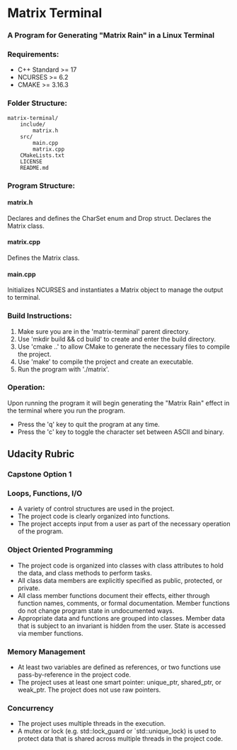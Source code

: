 # Matrix Terminal
### A Program for Generating "Matrix Rain" in a Linux Terminal

### Requirements:
- C++ Standard >= 17
- NCURSES >= 6.2
- CMAKE >= 3.16.3

### Folder Structure:
```
matrix-terminal/
    include/
        matrix.h
    src/
        main.cpp
        matrix.cpp
    CMakeLists.txt
    LICENSE
    README.md
```

### Program Structure:
#### matrix.h
Declares and defines the CharSet enum and Drop struct. Declares the Matrix class.
#### matrix.cpp
Defines the Matrix class.
#### main.cpp
Initializes NCURSES and instantiates a Matrix object to manage the output to terminal.

### Build Instructions:
1. Make sure you are in the 'matrix-terminal' parent directory.
2. Use 'mkdir build && cd build' to create and enter the build directory.
3. Use 'cmake ..' to allow CMake to generate the necessary files to compile the project.
4. Use 'make' to compile the project and create an executable.
5. Run the program with './matrix'.

### Operation:
Upon running the program it will begin generating the "Matrix Rain" effect in the terminal where you run the program.
- Press the 'q' key to quit the program at any time.
- Press the 'c' key to toggle the character set between ASCII and binary.

## Udacity Rubric
### Capstone Option 1

### Loops, Functions, I/O
- A variety of control structures are used in the project.
- The project code is clearly organized into functions.
- The project accepts input from a user as part of the necessary operation of the program.

### Object Oriented Programming
- The project code is organized into classes with class attributes to hold the data, and class methods to perform tasks.
- All class data members are explicitly specified as public, protected, or private.
- All class member functions document their effects, either through function names, comments, or formal documentation. Member functions do not change program state in undocumented ways.
- Appropriate data and functions are grouped into classes. Member data that is subject to an invariant is hidden from the user. State is accessed via member functions.

### Memory Management
- At least two variables are defined as references, or two functions use pass-by-reference in the project code.
- The project uses at least one smart pointer: unique_ptr, shared_ptr, or weak_ptr. The project does not use raw pointers.

### Concurrency
- The project uses multiple threads in the execution.
- A mutex or lock (e.g. std::lock_guard or `std::unique_lock) is used to protect data that is shared across multiple threads in the project code.